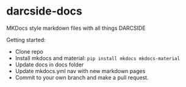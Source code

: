 # darcside-docs

MKDocs style markdown files with all things DARCSIDE

Getting started:
* Clone repo
* Install mkdocs and material: `pip install mkdocs mkdocs-material`
* Update docs in docs folder
* Update mkdocs.yml nav with new markdown pages
* Commit to your own branch and make a pull request.



    
